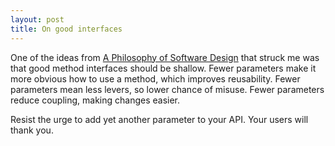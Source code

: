 ```yaml
---
layout: post
title: On good interfaces
---
```

One of the ideas from [A Philosophy of Software Design](https://www.goodreads.com/book/show/39996759-a-philosophy-of-software-design) that struck me was that good method interfaces should be shallow. Fewer parameters make it more obvious how to use a method, which improves reusability. Fewer parameters mean less levers, so lower chance of misuse. Fewer parameters reduce coupling, making changes easier.

Resist the urge to add yet another parameter to your API. Your users will thank you.